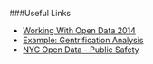 ###Useful Links

* [Working With Open Data 2014](https://github.com/working-with-open-data-2014/project-organization/wiki/Working-with-Open-Data-2014-Projects)
* [Example: Gentrification Analysis](http://nbviewer.ipython.org/gist/nyborrobyn/f44e87da83efb76831cf)
* [NYC Open Data - Public Safety](https://nycopendata.socrata.com/data?cat=public%20safety)
